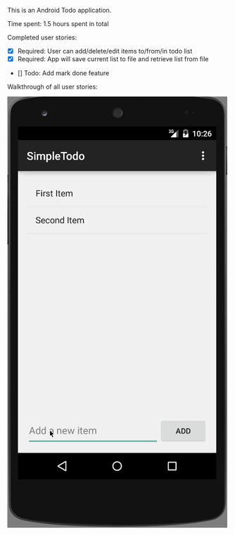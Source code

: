 
This is an Android Todo application.

Time spent: 1.5 hours spent in total

Completed user stories:

 * [x] Required: User can add/delete/edit items to/from/in todo list 
 * [x] Required: App will save current list to file and retrieve list from file 
 * [] Todo: Add mark done feature


Walkthrough of all user stories:

![Video Walkthrough](user_story_demo.gif)
